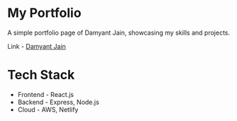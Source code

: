 # My Portfolio

A simple portfolio page of Damyant Jain, showcasing my skills and projects.

 Link - [Damyant Jain](https://damyantjain.com/)

# Tech Stack

* Frontend - React.js
* Backend - Express, Node.js
* Cloud - AWS, Netlify

